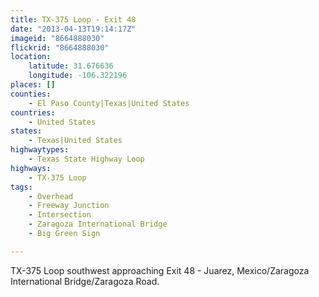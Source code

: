 ```yaml
---
title: TX-375 Loop - Exit 48
date: "2013-04-13T19:14:17Z"
imageid: "8664888030"
flickrid: "8664888030"
location:
    latitude: 31.676636
    longitude: -106.322196
places: []
counties:
    - El Paso County|Texas|United States
countries:
    - United States
states:
    - Texas|United States
highwaytypes:
    - Texas State Highway Loop
highways:
    - TX-375 Loop
tags:
    - Overhead
    - Freeway Junction
    - Intersection
    - Zaragoza International Bridge
    - Big Green Sign

---
```

TX-375 Loop southwest approaching Exit 48 - Juarez, Mexico/Zaragoza International Bridge/Zaragoza Road.